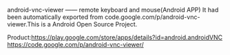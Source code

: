 android-vnc-viewer 
                  —— remote keyboard and mouse(Android APP)
It had been automatically exported from code.google.com/p/android-vnc-viewer.This is a Android Open Source Project.

Product:https://play.google.com/store/apps/details?id=android.androidVNC
https://code.google.com/p/android-vnc-viewer/
